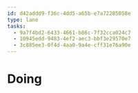 ```yaml
---
id: d42addd9-f36c-4dd5-a65b-e7a72285058e
type: lane
tasks:
  - 9a7f4bd2-6433-4661-b86c-7f32cca024c7
  - 10945edd-9483-4ef2-aec3-bbf3e29570e7
  - 3c885ee3-0f4d-4aa0-9a4e-cff31e76a90e
---
```


# Doing
